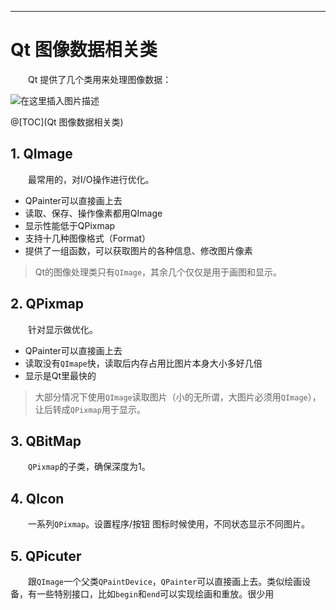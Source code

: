 
---



# Qt 图像数据相关类
&emsp;&emsp;Qt 提供了几个类用来处理图像数据：

![在这里插入图片描述](https://img-blog.csdnimg.cn/20210114193210941.png?x-oss-process=image/watermark,type_ZmFuZ3poZW5naGVpdGk,shadow_10,text_aHR0cHM6Ly9ibG9nLmNzZG4ubmV0L2ExNTAwNTc4NDMyMA==,size_16,color_FFFFFF,t_70)

@[TOC](Qt 图像数据相关类)


## 1. QImage
&emsp;&emsp;最常用的，对I/O操作进行优化。
* QPainter可以直接画上去
* 读取、保存、操作像素都用QImage
* 显示性能低于QPixmap
* 支持十几种图像格式（Format）
* 提供了一组函数，可以获取图片的各种信息、修改图片像素

> Qt的图像处理类只有`QImage`，其余几个仅仅是用于画图和显示。

## 2. QPixmap
&emsp;&emsp;针对显示做优化。
* QPainter可以直接画上去
* 读取没有`QImape`快，读取后内存占用比图片本身大小多好几倍
* 显示是Qt里最快的

> 大部分情况下使用`QImage`读取图片（小的无所谓，大图片必须用`QImage`），让后转成`QPixmap`用于显示。

## 3. QBitMap
&emsp;&emsp;`QPixmap`的子类，确保深度为1。

## 4. QIcon
&emsp;&emsp;一系列`QPixmap`。设置程序/按钮 图标时候使用，不同状态显示不同图片。

## 5. QPicuter
&emsp;&emsp;跟`QImage`一个父类`QPaintDevice`，`QPainter`可以直接画上去。类似绘画设备，有一些特别接口，比如`begin`和`end`可以实现绘画和重放。很少用